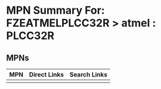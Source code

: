



# MPN Summary For: FZEATMELPLCC32R > atmel : PLCC32R

## MPNs
  

|MPN|Direct Links|Search Links|
| :--- | :--- | :--- |
||||
